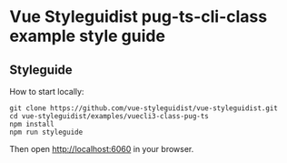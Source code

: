 # Vue Styleguidist pug-ts-cli-class example style guide

## Styleguide

How to start locally:

```
git clone https://github.com/vue-styleguidist/vue-styleguidist.git
cd vue-styleguidist/examples/vuecli3-class-pug-ts
npm install
npm run styleguide
```

Then open [http://localhost:6060](http://localhost:6060) in your browser.
